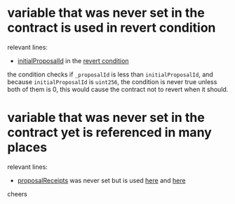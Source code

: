 # variable that was never set in the contract is used in revert condition

relevant lines:
- [initialProposalId](https://github.com/code-423n4/2023-07-amphora/blob/daae020331404647c661ab534d20093c875483e1/core/solidity/contracts/governance/GovernorCharlie.sol#L44) in the [revert condition](https://github.com/code-423n4/2023-07-amphora/blob/daae020331404647c661ab534d20093c875483e1/core/solidity/contracts/governance/GovernorCharlie.sol#L463C40-L463C51) 

the condition checks if `_proposalId` is less than `initialProposalId`, and because `initialProposalId` is `uint256`, the condition is never true unless both of them is 0, this would cause the contract not to revert when it should.

# variable that was never set in the contract yet is referenced in many places

relevant lines:
- [proposalReceipts](https://github.com/code-423n4/2023-07-amphora/blob/daae020331404647c661ab534d20093c875483e1/core/solidity/contracts/governance/GovernorCharlie.sol#L77) was never set but is used [here](https://github.com/code-423n4/2023-07-amphora/blob/daae020331404647c661ab534d20093c875483e1/core/solidity/contracts/governance/GovernorCharlie.sol#L453) and [here](https://github.com/code-423n4/2023-07-amphora/blob/daae020331404647c661ab534d20093c875483e1/core/solidity/contracts/governance/GovernorCharlie.sol#L539)

cheers